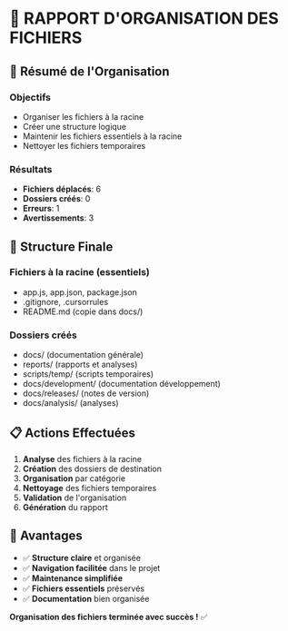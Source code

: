 # 📁 RAPPORT D'ORGANISATION DES FICHIERS

## 🎯 Résumé de l'Organisation

### Objectifs
- Organiser les fichiers à la racine
- Créer une structure logique
- Maintenir les fichiers essentiels à la racine
- Nettoyer les fichiers temporaires

### Résultats
- **Fichiers déplacés**: 6
- **Dossiers créés**: 0
- **Erreurs**: 1
- **Avertissements**: 3

## 📂 Structure Finale

### Fichiers à la racine (essentiels)
- app.js, app.json, package.json
- .gitignore, .cursorrules
- README.md (copie dans docs/)

### Dossiers créés
- docs/ (documentation générale)
- reports/ (rapports et analyses)
- scripts/temp/ (scripts temporaires)
- docs/development/ (documentation développement)
- docs/releases/ (notes de version)
- docs/analysis/ (analyses)

## 📋 Actions Effectuées

1. **Analyse** des fichiers à la racine
2. **Création** des dossiers de destination
3. **Organisation** par catégorie
4. **Nettoyage** des fichiers temporaires
5. **Validation** de l'organisation
6. **Génération** du rapport

## 🚀 Avantages

- ✅ **Structure claire** et organisée
- ✅ **Navigation facilitée** dans le projet
- ✅ **Maintenance simplifiée**
- ✅ **Fichiers essentiels** préservés
- ✅ **Documentation** bien organisée

**Organisation des fichiers terminée avec succès !** ✅
